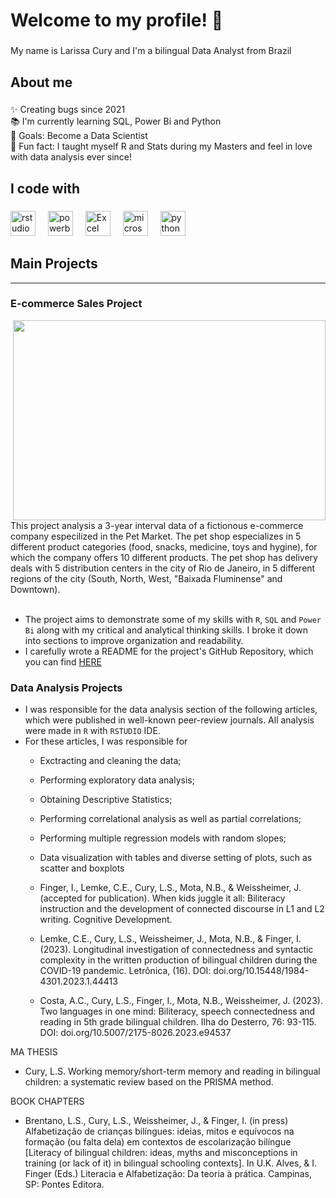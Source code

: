 <h1 align="left">Welcome to my profile! 👋 </h1>

###

<p align="left">My name is Larissa Cury and I'm a bilingual Data Analyst from Brazil</p>

###

<h2 align="left">About me</h2>

###

<p align="left">✨ Creating bugs since 2021<br>📚 I'm currently learning SQL, Power Bi and Python<br>🎯 Goals: Become a Data Scientist<br>🎲 Fun fact: I taught myself R and Stats during my Masters and feel in love with data analysis ever since!</p>

###

<h2 align="left">I code with</h2>

###

<div align="left">
  <img src="https://cdn.jsdelivr.net/gh/devicons/devicon/icons/rstudio/rstudio-original.svg" height="40" alt="rstudio logo"  />
  <img width="12" />
  <img src="https://upload.wikimedia.org/wikipedia/commons/c/cf/New_Power_BI_Logo.svg" height="40" alt="powerbi logo" />
  <img width="12" />
  <img src="https://img.icons8.com/?size=100&id=UECmBSgBOvPT&format=png&color=000000" alt="Excel logo"  height="40" />
  <img width="12" />
  <img src="https://cdn.jsdelivr.net/gh/devicons/devicon/icons/microsoftsqlserver/microsoftsqlserver-plain.svg" height="40" alt="microsoftsqlserver logo"  />
  <img width="12" />
  <img src="https://cdn.jsdelivr.net/gh/devicons/devicon/icons/python/python-original.svg" height="40" alt="python logo"  />
  
</div>

## Main Projects 
---

### E-commerce Sales Project 
<img align="right" width="500" height="320" src="https://drive.google.com/uc?id=1dP7f8_ORmpAoVGIVIE5zeCCNPmubNNJJ">
This project analysis a 3-year interval data of a fictionous e-commerce company especilized in the Pet Market. The pet shop especializes in 5 different product categories (food, snacks, medicine, toys and hygine), for which the company offers 10 different products. The pet shop has delivery deals with 5 distribution centers in the city of Rio de Janeiro, in 5 different regions of the city (South, North, West, "Baixada Fluminense" and Downtown).
<br><br>

* The project aims to demonstrate some of my skills with `R`, `SQL` and `Power Bi` along with my critical and analytical thinking skills. I broke it down into sections to improve organization and readability. 
* I carefully wrote a README for the project's GitHub Repository, which you can find <a href="https://github.com/Larissa-Cury/E-commerceProject/tree/main" target="_blank">HERE</a>

###  Data Analysis Projects 

* I was responsible for the data analysis section of the following articles, which were published in well-known peer-review journals. All analysis were made in `R` with `RSTUDIO` IDE.
* For these articles, I was responsible for
   - Exctracting and cleaning the data;
   - Performing exploratory data analysis;
   - Obtaining Descriptive Statistics;
   - Performing correlational analysis as well as partial correlations;
   - Performing multiple regression models with random slopes;
   - Data visualization with tables and diverse setting of plots, such as scatter and boxplots

    - Finger, I., Lemke, C.E., Cury, L.S., Mota, N.B., & Weissheimer, J. (accepted for publication). When kids juggle it all: Biliteracy instruction and the development of connected discourse in L1 and L2 writing. Cognitive Development.

    - Lemke, C.E., Cury, L.S., Weissheimer, J., Mota, N.B., & Finger, I. (2023). Longitudinal investigation of connectedness and syntactic complexity in the written production of bilingual children during the COVID-19 pandemic. Letrônica, (16). DOI: doi.org/10.15448/1984- 4301.2023.1.44413

    - Costa, A.C., Cury, L.S., Finger, I., Mota, N.B., Weissheimer, J. (2023). Two languages in one mind: Biliteracy, speech connectedness and reading in 5th grade bilingual children. Ilha do Desterro, 76: 93-115. DOI: doi.org/10.5007/2175-8026.2023.e94537

MA THESIS

   - Cury, L.S. Working memory/short-term memory and reading in bilingual children: a systematic review based on the PRISMA method.

BOOK CHAPTERS

   - Brentano, L.S., Cury, L.S., Weissheimer, J., & Finger, I. (in press) Alfabetização de crianças bilíngues: ideias, mitos e equívocos na formação (ou falta dela) em contextos de escolarização bilíngue [Literacy of bilingual children: ideas, myths and misconceptions in training (or lack of it) in bilingual schooling contexts]. In U.K. Alves, & I. Finger (Eds.) Literacia e Alfabetização: Da teoria à prática. Campinas, SP: Pontes Editora.

<!--
-- Hi there 👋


**Larissa-Cury/larissa-cury** is a ✨ _special_ ✨ repository because its `README.md` (this file) appears on your GitHub profile.

Here are some ideas to get you started:

- 🔭 I’m currently working on ...
- 🌱 I’m currently learning ...
- 👯 I’m looking to collaborate on ...
- 🤔 I’m looking for help with ...
- 💬 Ask me about ...
- 📫 How to reach me: ...
- 😄 Pronouns: ...
- ⚡ Fun fact: ...
-->
